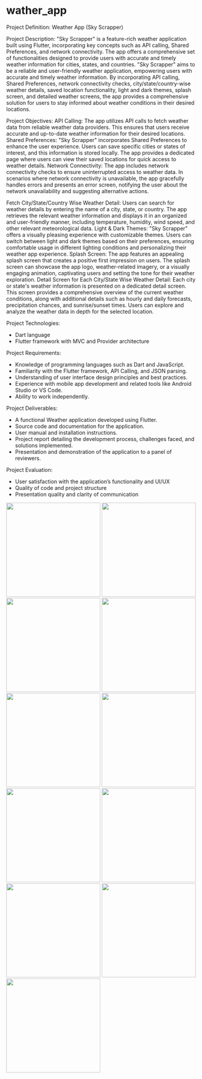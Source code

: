 # wather_app

Project Definition: Weather App (Sky Scrapper) 

Project Description:
"Sky Scrapper" is a feature-rich weather application built using Flutter, incorporating key
concepts such as API calling, Shared Preferences, and network connectivity. The app offers a
comprehensive set of functionalities designed to provide users with accurate and timely weather
information for cities, states, and countries.
"Sky Scrapper" aims to be a reliable and user-friendly weather application, empowering users
with accurate and timely weather information. By incorporating API calling, Shared Preferences,
network connectivity checks, city/state/country-wise weather details, saved location
functionality, light and dark themes, splash screen, and detailed weather screens, the app
provides a comprehensive solution for users to stay informed about weather conditions in their
desired locations.

Project Objectives:
API Calling: The app utilizes API calls to fetch weather data from reliable weather data
providers. This ensures that users receive accurate and up-to-date weather information for their
desired locations.
Shared Preferences: "Sky Scrapper" incorporates Shared Preferences to enhance the user
experience. Users can save specific cities or states of interest, and this information is stored
locally. The app provides a dedicated page where users can view their saved locations for quick
access to weather details.
Network Connectivity: The app includes network connectivity checks to ensure uninterrupted
access to weather data. In scenarios where network connectivity is unavailable, the app
gracefully handles errors and presents an error screen, notifying the user about the network
unavailability and suggesting alternative actions.



Fetch City/State/Country Wise Weather Detail: Users can search for weather details by
entering the name of a city, state, or country. The app retrieves the relevant weather information
and displays it in an organized and user-friendly manner, including temperature, humidity, wind
speed, and other relevant meteorological data.
Light & Dark Themes: "Sky Scrapper" offers a visually pleasing experience with customizable
themes. Users can switch between light and dark themes based on their preferences, ensuring
comfortable usage in different lighting conditions and personalizing their weather app
experience.
Splash Screen: The app features an appealing splash screen that creates a positive first
impression on users. The splash screen can showcase the app logo, weather-related imagery, or a
visually engaging animation, captivating users and setting the tone for their weather exploration.
Detail Screen for Each City/State Wise Weather Detail: Each city or state's weather
information is presented on a dedicated detail screen. This screen provides a comprehensive
overview of the current weather conditions, along with additional details such as hourly and
daily forecasts, precipitation chances, and sunrise/sunset times. Users can explore and analyze
the weather data in depth for the selected location.

Project Technologies:
- Dart language
- Flutter framework with MVC and Provider architecture

Project Requirements:
- Knowledge of programming languages such as Dart and JavaScript.
- Familiarity with the Flutter framework, API Calling, and JSON parsing.
- Understanding of user interface design principles and best practices.
- Experience with mobile app development and related tools like Android Studio or VS Code.
- Ability to work independently.

Project Deliverables:
- A functional Weather application developed using Flutter.
- Source code and documentation for the application.
- User manual and installation instructions.
- Project report detailing the development process, challenges faced, and solutions implemented.
- Presentation and demonstration of the application to a panel of reviewers.


Project Evaluation:
- User satisfaction with the application’s functionality and UI/UX
- Quality of code and project structure
- Presentation quality and clarity of communication

<img src = "https://github.com/BhargavsinhBarad/wather_app/assets/118417960/569b2b77-bbb7-414c-b70a-a89bf02f0173" width = "250px"> 
<img src = "https://github.com/BhargavsinhBarad/wather_app/assets/118417960/ab0adf88-321e-412b-aaa7-63f3f13da792" width = "250px">
<img src = "https://github.com/BhargavsinhBarad/wather_app/assets/118417960/e2d0f8c7-b6b4-48f1-b37f-9e5365cebefa" width = "250px">     
<img src = "https://github.com/BhargavsinhBarad/wather_app/assets/118417960/a339ccbb-49ed-4e34-bd04-43f833713b30" width = "250px">
<img src = "https://github.com/BhargavsinhBarad/wather_app/assets/118417960/064f2642-b257-4dbe-8121-a75d42d42710" width = "250px">
<img src = "https://github.com/BhargavsinhBarad/wather_app/assets/118417960/6c002460-3cc9-4faa-92ed-91fdf783fdcd" width = "250px">
<img src = "https://github.com/BhargavsinhBarad/wather_app/assets/118417960/586871df-6066-4703-a5ec-05f3326fd8d6" width = "250px">
<img src = "https://github.com/BhargavsinhBarad/wather_app/assets/118417960/8e670c19-bf32-4cae-af7c-c31e7816fbb2" width = "250px">
<img src = "https://github.com/BhargavsinhBarad/wather_app/assets/118417960/4f58e1f9-d2da-4b28-ac51-cdb6857440ed" width = "250px">
<img src = "https://github.com/BhargavsinhBarad/wather_app/assets/118417960/10775e3f-23ad-4422-b477-0d4dc625f8f9" width = "250px">
<img src = "https://github.com/BhargavsinhBarad/wather_app/assets/118417960/084a5b7b-de9b-4232-96a7-dce3a879d421" width = "250px">
